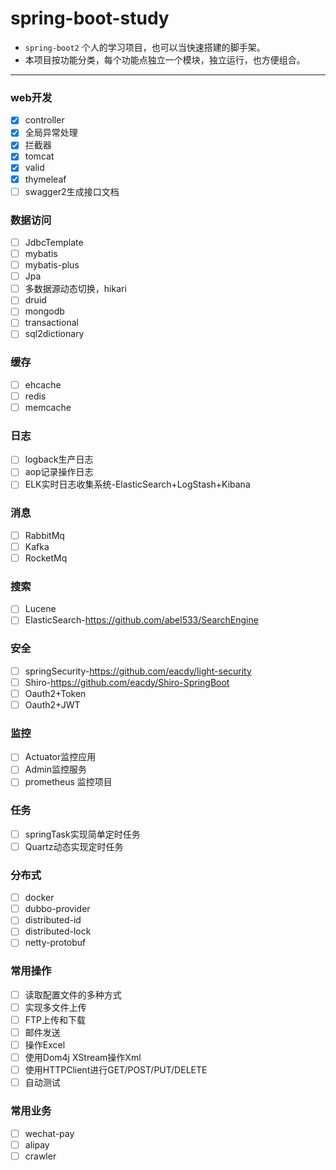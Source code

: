 # spring-boot-study
- `spring-boot2` 个人的学习项目，也可以当快速搭建的脚手架。 
- 本项目按功能分类，每个功能点独立一个模块，独立运行，也方便组合。
---
### web开发
- [x] controller
- [x] 全局异常处理
- [x] 拦截器
- [x] tomcat
- [x] valid
- [x] thymeleaf
- [ ] swagger2生成接口文档
### 数据访问
- [ ] JdbcTemplate
- [ ] mybatis
- [ ] mybatis-plus
- [ ] Jpa
- [ ] 多数据源动态切换，hikari
- [ ] druid
- [ ] mongodb
- [ ] transactional
- [ ] sql2dictionary
### 缓存
- [ ] ehcache
- [ ] redis
- [ ] memcache
### 日志
- [ ] logback生产日志
- [ ] aop记录操作日志
- [ ] ELK实时日志收集系统-ElasticSearch+LogStash+Kibana
### 消息
- [ ] RabbitMq
- [ ] Kafka
- [ ] RocketMq
### 搜索
- [ ] Lucene
- [ ] ElasticSearch-https://github.com/abel533/SearchEngine
### 安全
- [ ] springSecurity-https://github.com/eacdy/light-security
- [ ] Shiro-https://github.com/eacdy/Shiro-SpringBoot
- [ ] Oauth2+Token
- [ ] Oauth2+JWT
### 监控
- [ ] Actuator监控应用
- [ ] Admin监控服务
- [ ] prometheus 监控项目
### 任务
- [ ] springTask实现简单定时任务
- [ ] Quartz动态实现定时任务
### 分布式
- [ ] docker
- [ ] dubbo-provider
- [ ] distributed-id
- [ ] distributed-lock
- [ ] netty-protobuf
### 常用操作
- [ ] 读取配置文件的多种方式
- [ ] 实现多文件上传
- [ ] FTP上传和下载
- [ ] 邮件发送
- [ ] 操作Excel
- [ ] 使用Dom4j XStream操作Xml
- [ ] 使用HTTPClient进行GET/POST/PUT/DELETE
- [ ] 自动测试
### 常用业务
- [ ] wechat-pay
- [ ] alipay
- [ ] crawler
